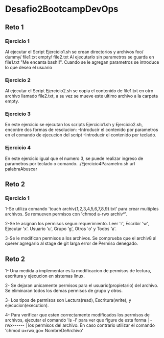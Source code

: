 # Desafio2BootcampDevOps

## Reto 1

### Ejercicio 1
Al ejecutar el Script Ejercicio1.sh se crean directorios y archivos 
foo/
    dummy/
            file1.txt
    empty/
            file2.txt
Al ejecutarlo sin parametros se guarda en file1.txt "Me encanta bash!!".
Cuando se le agregan parametros se introduce lo que desea el usuario

### Ejercicio 2
Al ejecutar el Script Ejercicio2.sh se copia el contenido de file1.txt en 
otro archivo llamado file2.txt, a su vez se mueve este ultimo archivo a la 
carpeta empty.

### Ejercicio 3
En este ejercicio se ejecutan los scripts Ejercicio1.sh y Ejercicio2.sh,
encontre dos formas de resolucion:
    -Introducir el contenido por parametros en el comando de ejecucion
        del script
    -Introducir el contenido por teclado.

### Ejercicio 4
En este ejercicio igual que el numero 3, se puede realizar ingreso de parametros
por teclado o comando.
./Ejercicio4Parametro.sh url palabraAbuscar

## Reto 2

### Ejercicio 1

1-Se utiliza comando 'touch archiv{1,2,3,4,5,6,7,8,9}.txt' para crear multiples archivos.
  Se remueven permisos con 'chmod a-rwx archiv*'.

2-Se le asignan los permisos segun requerimiento. 
Leer 'r', Escribir 'w', Ejecutar 'x'.
Usuario 'u', Grupo 'g', Otros 'o' y Todos 'a'.

3-Se le modifican permisos a los archivos. Se comprueba que el archiv8 al querer agregarlo al stage de git larga error de Permiso denegado.


## Reto 2

1- Una medida a implementar es la modificacion de permisos de lectura, escritura y ejecucion en sistemas linux.

2- Se dejaran unicamente permisos para el usuario(propietario) del archivo. Se eliminaran todos los demas permisos de grupo y otros.

3- Los tipos de permisos son Lectura(read), Escritura(write), y ejecucion(execution).

4- Para verificar que esten correctamente modificados los permisos de archivos, ejecutar el comando 'ls -l' para ver 
que figure de esta forma | -rwx------ | los permisos del archivo.
En caso contrario utilizar el comando 'chmod u=rwx,go= NombreDeArchivo'

